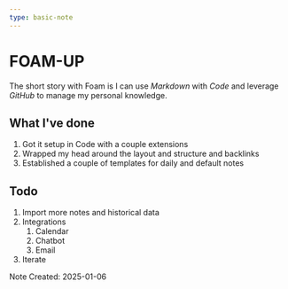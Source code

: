 ```yaml
---
type: basic-note
---
```


# FOAM-UP

The short story with Foam is I can use *Markdown* with *Code* and leverage *GitHub* to manage my personal knowledge.

## What I've done

1. Got it setup in Code with a couple extensions
2. Wrapped my head around the layout and structure and backlinks 
3. Established a couple of templates for daily and default notes

## Todo

1. Import more notes and historical data
2. Integrations
   1. Calendar
   2. Chatbot
   3. Email
3. Iterate


Note Created: 2025-01-06
